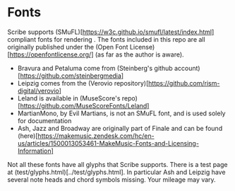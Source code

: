 # Fonts

Scribe supports (SMuFL)[https://w3c.github.io/smufl/latest/index.html] compliant
fonts for rendering . The fonts included in this repo are all originally published
under the (Open Font License)[https://openfontlicense.org/] (as far as the author
is aware).

- Bravura and Petaluma come from (Steinberg's github account)[https://github.com/steinbergmedia]
- Leipzig comes from the (Verovio repository)[https://github.com/rism-digital/verovio]
- Leland is available in (MuseScore's repo)[https://github.com/MuseScoreFonts/Leland]
- MartianMono, by Evil Martians, is not an SMuFL font, and is used solely for documentation
- Ash, Jazz and Broadway are originally part of Finale and can be found (here)[https://makemusic.zendesk.com/hc/en-us/articles/1500013053461-MakeMusic-Fonts-and-Licensing-Information]

Not all these fonts have all glyphs that Scribe supports. There is a test page
at (test/glyphs.html)[../test/glyphs.html]. In particular Ash and Leipzig have
several note heads and chord symbols missing. Your mileage may vary.
